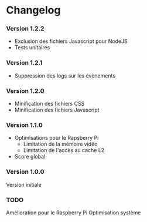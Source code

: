 # Changelog

### Version 1.2.2
* Exclusion des fichiers Javascript pour NodeJS
* Tests unitaires

### Version 1.2.1
* Suppression des logs sur les évènements

### Version 1.2.0
* Minification des fichiers CSS
* Minification des fichiers Javascript

### Version 1.1.0
* Optimisations pour le Rapsberry Pi
  * Limitation de la mémoire vidéo
  * Limitation de l'accès au cache L2
* Score global

### Version 1.0.0
Version initiale

### TODO
Amélioration pour le Raspberry Pi
Optimisation système
